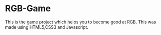 # RGB-Game
This is the game project which helps you to become good at RGB.
This was made using HTML5,CSS3 and Javascript.
